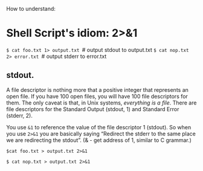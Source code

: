 How to understand:
# Shell Script's idiom: 2>&1

`$ cat foo.txt 1> output.txt `# output stdout to output.txt
`$ cat nop.txt 2> error.txt `# output stderr to error.txt

## stdout.
A file descriptor is nothing more that a positive integer that represents an open file. 
If you have 100 open files, you will have 100 file descriptors for them.
The only caveat is that, in Unix systems, *everything is a file*.
There are file descriptors for the Standard Output (stdout, 1) and Standard Error (stderr, 2).

You use `&1` to reference the value of the file descriptor 1 (stdout). 
So when you use `2>&1` you are basically saying 
“Redirect the stderr to the same place we are redirecting the stdout”.
(& - get address of 1, similar to C grammar.)
```shell
$cat foo.txt > output.txt 2>&1

$ cat nop.txt > output.txt 2>&1
```
